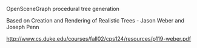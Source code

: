OpenSceneGraph procedural tree generation

Based on Creation and Rendering of Realistic Trees - Jason Weber and Joseph Penn

http://www.cs.duke.edu/courses/fall02/cps124/resources/p119-weber.pdf


